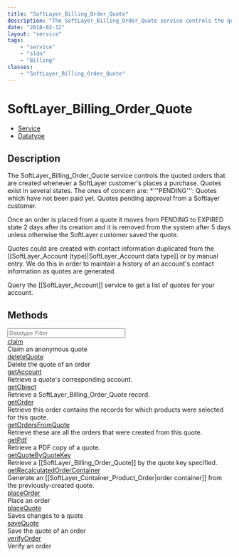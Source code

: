 ```yaml
---
title: "SoftLayer_Billing_Order_Quote"
description: "The SoftLayer_Billing_Order_Quote service controls the quoted orders that are created whenever a SoftLayer customer's pl... "
date: "2018-02-12"
layout: "service"
tags:
    - "service"
    - "sldn"
    - "Billing"
classes:
    - "SoftLayer_Billing_Order_Quote"
---
```

# SoftLayer_Billing_Order_Quote
<div id='service-datatype'>
    <ul id='sldn-reference-tabs'>
    <li id='service'> <a href='/reference/services/SoftLayer_Billing_Order_Quote' >Service</a></li>    <li id='datatype'> <a href='/reference/datatypes/SoftLayer_Billing_Order_Quote' >Datatype</a></li>
    </ul>
</div>

## Description
The SoftLayer_Billing_Order_Quote service controls the quoted orders that are created whenever a SoftLayer customer's places a purchase. Quotes exist in several states. The ones of concern are: 
*'''PENDING''': Quotes which have not been paid yet. Quotes pending approval from a Softlayer customer.


Once an order is placed from a quote it moves from PENDING to EXPIRED state 2 days after its creation and it is removed from the system after 5 days unless otherwise the SoftLayer customer saved the quote. 

Quotes could are created with contact information duplicated from the [[SoftLayer_Account (type)|SoftLayer_Account data type]] or by manual entry. We do this in order to maintain a history of an account's contact information as quotes are generated. 

Query the [[SoftLayer_Account]] service to get a list of quotes for your account. 



        
<div id="properties" class="content">
    <h2>Methods</h2>
    <div class="view-filters">
        <div class="clearfix">
            <div class="search-input-box">
                <input placeholder="Datatype Filter" onkeyup="titleSearch(inputId='edit-combine', divId='method-div', elementClass='method-row')" 
                    type="text" id="edit-combine" value="" size="30" maxlength="128" class="form-text">
            </div>
        </div>
    </div>
    <div id="method-div">
            <div class="method-row">
                        <span class='view-field-title'><a href='/reference/services/SoftLayer_Billing_Order_Quote/claim'> claim</a> </span>
            <div class='views-field-body'>Claim an anonymous quote</div>
        </div>
            <div class="method-row">
                        <span class='view-field-title'><a href='/reference/services/SoftLayer_Billing_Order_Quote/deleteQuote'> deleteQuote</a> </span>
            <div class='views-field-body'>Delete the quote of an order</div>
        </div>
            <div class="method-row">
                        <span class='view-field-title'><a href='/reference/services/SoftLayer_Billing_Order_Quote/getAccount'> getAccount</a> </span>
            <div class='views-field-body'>Retrieve a quote's corresponding account.</div>
        </div>
            <div class="method-row">
                        <span class='view-field-title'><a href='/reference/services/SoftLayer_Billing_Order_Quote/getObject'> getObject</a> </span>
            <div class='views-field-body'>Retrieve a SoftLayer_Billing_Order_Quote record.</div>
        </div>
            <div class="method-row">
                        <span class='view-field-title'><a href='/reference/services/SoftLayer_Billing_Order_Quote/getOrder'> getOrder</a> </span>
            <div class='views-field-body'>Retrieve this order contains the records for which products were selected for this quote.</div>
        </div>
            <div class="method-row">
                        <span class='view-field-title'><a href='/reference/services/SoftLayer_Billing_Order_Quote/getOrdersFromQuote'> getOrdersFromQuote</a> </span>
            <div class='views-field-body'>Retrieve these are all the orders that were created from this quote.</div>
        </div>
            <div class="method-row">
                        <span class='view-field-title'><a href='/reference/services/SoftLayer_Billing_Order_Quote/getPdf'> getPdf</a> </span>
            <div class='views-field-body'>Retrieve a PDF copy of a quote.</div>
        </div>
            <div class="method-row">
                        <span class='view-field-title'><a href='/reference/services/SoftLayer_Billing_Order_Quote/getQuoteByQuoteKey'> getQuoteByQuoteKey</a> </span>
            <div class='views-field-body'>Retrieve a [[SoftLayer_Billing_Order_Quote]] by the quote key specified.</div>
        </div>
            <div class="method-row">
                        <span class='view-field-title'><a href='/reference/services/SoftLayer_Billing_Order_Quote/getRecalculatedOrderContainer'> getRecalculatedOrderContainer</a> </span>
            <div class='views-field-body'>Generate an [[SoftLayer_Container_Product_Order|order container]] from the previously-created quote. </div>
        </div>
            <div class="method-row">
                        <span class='view-field-title'><a href='/reference/services/SoftLayer_Billing_Order_Quote/placeOrder'> placeOrder</a> </span>
            <div class='views-field-body'>Place an order</div>
        </div>
            <div class="method-row">
                        <span class='view-field-title'><a href='/reference/services/SoftLayer_Billing_Order_Quote/placeQuote'> placeQuote</a> </span>
            <div class='views-field-body'>Saves changes to a quote</div>
        </div>
            <div class="method-row">
                        <span class='view-field-title'><a href='/reference/services/SoftLayer_Billing_Order_Quote/saveQuote'> saveQuote</a> </span>
            <div class='views-field-body'>Save the quote of an order</div>
        </div>
            <div class="method-row">
                        <span class='view-field-title'><a href='/reference/services/SoftLayer_Billing_Order_Quote/verifyOrder'> verifyOrder</a> </span>
            <div class='views-field-body'>Verify an order</div>
        </div>
        </div>
</div>

